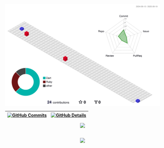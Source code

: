 
![Status](./profile-3d-contrib/profile-gitblock.svg)

| [![GitHub Commits](http://github-profile-summary-cards.vercel.app/api/cards/productive-time?username=Maria0696&theme=dracula&utcOffset=1)](https://github.com/vn7n24fzkq/github-profile-summary-cards) | [![GitHub Details](http://github-profile-summary-cards.vercel.app/api/cards/profile-details?username=Maria0696&theme=dracula)](https://github.com/vn7n24fzkq/github-profile-summary-cards) |  
| ----------- | ----------- |

<div align="center">
  <a href="https://skillicons.dev">
    <img src="https://skillicons.dev/icons?i=git,vscode,javascript,typescript,css,html,react,next,tailwind,sass,nodejs,express,nest,vue,docker,figma,github,jest,materialui,linux,postman,styledcomponents,vercel,vite,bootstrap,mongodb,postgres,discord,linkedin,instagram" />
  </a>
  <br />
</div>

##

<div align="center">
  <img src="https://github-profile-trophy.vercel.app/?username=Maria0696&row=1&column=6&theme=dracula&margin-w=15&margin-h=15"/>
</div>